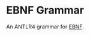 # EBNF Grammar

An ANTLR4 grammar for [EBNF](https://en.wikipedia.org/wiki/Extended_Backus%E2%80%93Naur_form).